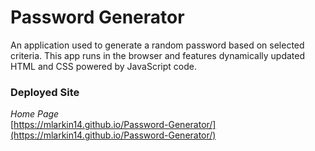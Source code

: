 # Password Generator
An application used to generate a random password based on selected criteria. This app runs in the browser and features dynamically updated HTML and CSS powered by JavaScript code.
### Deployed Site
*Home Page*<br>[https://mlarkin14.github.io/Password-Generator/](https://mlarkin14.github.io/Password-Generator/)


